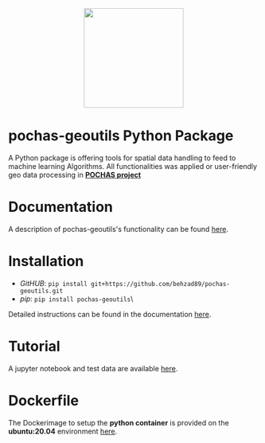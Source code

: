 <center><img src="https://github.com/behzad89/pochas-geoutils/blob/main/src/pochas_geoutils.JPG" width="200" height="200"/></center>

# pochas-geoutils Python Package

A Python package is offering tools for spatial data handling to feed to machine learning Algorithms. All functionalities was applied or user-friendly geo data processing in [**POCHAS project**](https://www.swisstph.ch/en/projects/project-detail/project-action/detail/project-controller/Projects/project/effects-of-airborne-pollen-on-cardiorespiratory-health-and-allergic-symptoms/)

# Documentation

A description of pochas-geoutils's functionality can be found [here]().

# Installation

- _GitHUB_:
  `pip install git+https://github.com/behzad89/pochas-geoutils.git`
- _pip_:
  `pip install pochas-geoutils`\

Detailed instructions can be found in the documentation [here]().

# Tutorial

A jupyter notebook and test data are available [here](https://github.com/behzad89/pochas-geoutils/tree/main/Tutorials).

# Dockerfile

The Dockerimage to setup the **python container** is provided on the **ubuntu:20.04** environment [here](https://github.com/behzad89/pochas-geoutils/tree/main/src).
